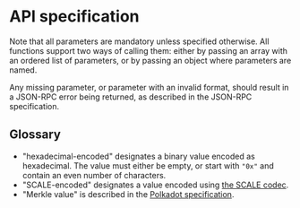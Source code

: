 # API specification

Note that all parameters are mandatory unless specified otherwise. All functions support two ways of calling them: either by passing an array with an ordered list of parameters, or by passing an object where parameters are named.

Any missing parameter, or parameter with an invalid format, should result in a JSON-RPC error being returned, as described in the JSON-RPC specification.

## Glossary

- "hexadecimal-encoded" designates a binary value encoded as hexadecimal. The value must either be empty, or start with `"0x"` and contain an even number of characters.
- "SCALE-encoded" designates a value encoded using [the SCALE codec](https://docs.substrate.io/v3/advanced/scale-codec/).
- "Merkle value" is described in the [Polkadot specification](https://spec.polkadot.network/chap-state#defn-merkle-value).
